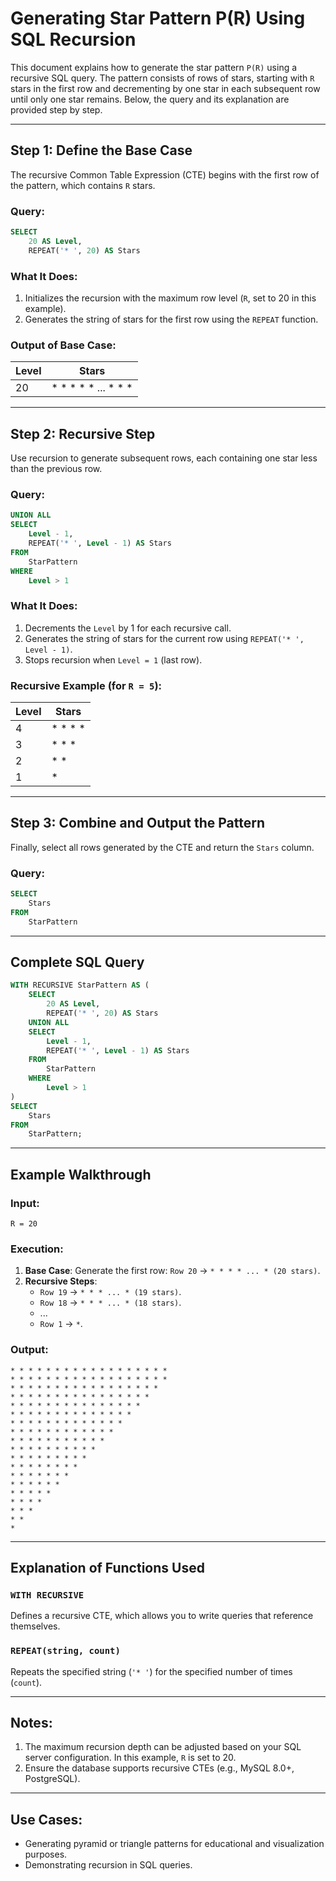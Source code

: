 # Generating Star Pattern P(R) Using SQL Recursion

This document explains how to generate the star pattern `P(R)` using a recursive SQL query. The pattern consists of rows of stars, starting with `R` stars in the first row and decrementing by one star in each subsequent row until only one star remains. Below, the query and its explanation are provided step by step.

---

## Step 1: Define the Base Case
The recursive Common Table Expression (CTE) begins with the first row of the pattern, which contains `R` stars.

### Query:
```sql
SELECT
    20 AS Level,
    REPEAT('* ', 20) AS Stars
```

### What It Does:
1. Initializes the recursion with the maximum row level (`R`, set to 20 in this example).
2. Generates the string of stars for the first row using the `REPEAT` function.

### Output of Base Case:
| Level | Stars                |
|-------|----------------------|
| 20    | * * * * * ... * * * |

---

## Step 2: Recursive Step
Use recursion to generate subsequent rows, each containing one star less than the previous row.

### Query:
```sql
UNION ALL
SELECT
    Level - 1,
    REPEAT('* ', Level - 1) AS Stars
FROM
    StarPattern
WHERE
    Level > 1
```

### What It Does:
1. Decrements the `Level` by 1 for each recursive call.
2. Generates the string of stars for the current row using `REPEAT('* ', Level - 1)`.
3. Stops recursion when `Level = 1` (last row).

### Recursive Example (for `R = 5`):
| Level | Stars   |
|-------|---------|
| 4     | * * * * |
| 3     | * * *   |
| 2     | * *     |
| 1     | *       |

---

## Step 3: Combine and Output the Pattern
Finally, select all rows generated by the CTE and return the `Stars` column.

### Query:
```sql
SELECT
    Stars
FROM
    StarPattern
```

---

## Complete SQL Query
```sql
WITH RECURSIVE StarPattern AS (
    SELECT
        20 AS Level,
        REPEAT('* ', 20) AS Stars
    UNION ALL
    SELECT
        Level - 1,
        REPEAT('* ', Level - 1) AS Stars
    FROM
        StarPattern
    WHERE
        Level > 1
)
SELECT
    Stars
FROM
    StarPattern;
```

---

## Example Walkthrough

### Input:
`R = 20`

### Execution:
1. **Base Case**: Generate the first row: `Row 20` → `* * * * ... * (20 stars)`.
2. **Recursive Steps**:
   - `Row 19` → `* * * ... * (19 stars)`.
   - `Row 18` → `* * * ... * (18 stars)`.
   - ...
   - `Row 1` → `*`.

### Output:
```
* * * * * * * * * * * * * * * * * *
* * * * * * * * * * * * * * * * * *
* * * * * * * * * * * * * * * * *
* * * * * * * * * * * * * * * *
* * * * * * * * * * * * * * *
* * * * * * * * * * * * * *
* * * * * * * * * * * * *
* * * * * * * * * * * *
* * * * * * * * * * *
* * * * * * * * * *
* * * * * * * * *
* * * * * * * *
* * * * * * *
* * * * * *
* * * * *
* * * *
* * *
* *
*
```

---

## Explanation of Functions Used

### `WITH RECURSIVE`
Defines a recursive CTE, which allows you to write queries that reference themselves.

### `REPEAT(string, count)`
Repeats the specified string (`'* '`) for the specified number of times (`count`).

---

## Notes:
1. The maximum recursion depth can be adjusted based on your SQL server configuration. In this example, `R` is set to 20.
2. Ensure the database supports recursive CTEs (e.g., MySQL 8.0+, PostgreSQL).

---

## Use Cases:
- Generating pyramid or triangle patterns for educational and visualization purposes.
- Demonstrating recursion in SQL queries.


